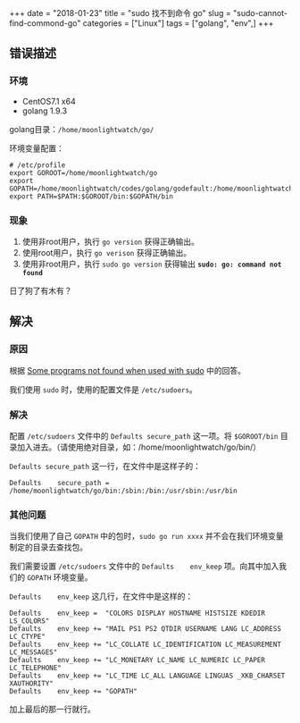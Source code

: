 +++
date = "2018-01-23"
title = "sudo 找不到命令 go"
slug = "sudo-cannot-find-commond-go"
categories = ["Linux"]
tags = ["golang", "env",]
+++

## 错误描述

### 环境

- CentOS7.1 x64
- golang 1.9.3

golang目录：`/home/moonlightwatch/go/`

环境变量配置：
```
# /etc/profile
export GOROOT=/home/moonlightwatch/go
export GOPATH=/home/moonlightwatch/codes/golang/godefault:/home/moonlightwatch/codes/golang/workspace
export PATH=$PATH:$GOROOT/bin:$GOPATH/bin
```

### 现象

1. 使用非root用户，执行 `go version` 获得正确输出。
2. 使用root用户，执行 `go verison` 获得正确输出。
3. 使用非root用户，执行 `sudo go version` 获得输出 **`sudo: go: command not found`**

日了狗了有木有？

## 解决

### 原因

根据 [Some programs not found when used with sudo](https://askubuntu.com/questions/118263/some-programs-not-found-when-used-with-sudo) 中的回答。

我们使用 `sudo` 时，使用的配置文件是 `/etc/sudoers`。

### 解决

配置 `/etc/sudoers` 文件中的 `Defaults secure_path` 这一项。将 `$GOROOT/bin` 目录加入进去。（请使用绝对目录，如：/home/moonlightwatch/go/bin/）

`Defaults secure_path` 这一行，在文件中是这样子的：
```
Defaults    secure_path = /home/moonlightwatch/go/bin:/sbin:/bin:/usr/sbin:/usr/bin
```

### 其他问题

当我们使用了自己 `GOPATH` 中的包时，`sudo go run xxxx` 并不会在我们环境变量制定的目录去查找包。

我们需要设置 `/etc/sudoers` 文件中的 `Defaults    env_keep` 项。向其中加入我们的 `GOPATH` 环境变量。

`Defaults    env_keep` 这几行，在文件中是这样的：
```
Defaults    env_keep =  "COLORS DISPLAY HOSTNAME HISTSIZE KDEDIR LS_COLORS"
Defaults    env_keep += "MAIL PS1 PS2 QTDIR USERNAME LANG LC_ADDRESS LC_CTYPE"
Defaults    env_keep += "LC_COLLATE LC_IDENTIFICATION LC_MEASUREMENT LC_MESSAGES"
Defaults    env_keep += "LC_MONETARY LC_NAME LC_NUMERIC LC_PAPER LC_TELEPHONE"
Defaults    env_keep += "LC_TIME LC_ALL LANGUAGE LINGUAS _XKB_CHARSET XAUTHORITY"
Defaults    env_keep += "GOPATH"
```
加上最后的那一行就行。


